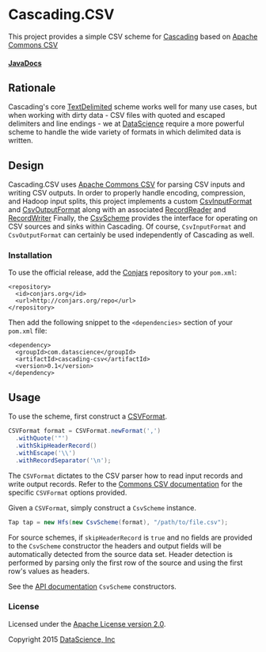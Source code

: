 # Cascading.CSV
This project provides a simple CSV scheme for [Cascading](http://cascading.org) based on [Apache Commons CSV](https://commons.apache.org/proper/commons-csv/)

#### [JavaDocs](http://datascienceinc.github.io/cascading.csv/java/0.2-SNAPSHOT)

## Rationale

Cascading's core [TextDelimited](http://docs.cascading.org/cascading/2.0/javadoc/cascading/scheme/hadoop/TextDelimited.html)
scheme works well for many use cases, but when working with dirty data - CSV files with quoted and escaped delimiters and
line endings - we at [DataScience](http://datascience.com) require a more powerful scheme to handle the wide variety of
formats in which delimited data is written.

## Design

Cascading.CSV uses [Apache Commons CSV](https://commons.apache.org/proper/commons-csv/) for parsing CSV inputs and writing
CSV outputs. In order to properly handle encoding, compression, and Hadoop input splits, this project implements a custom
[CsvInputFormat](http://datascienceinc.github.io/cascading.csv/java/0.2-SNAPSHOT)
and [CsvOutputFormat](http://datascienceinc.github.io/cascading.csv/java/0.2-SNAPSHOT)
along with an associated [RecordReader](http://datascienceinc.github.io/cascading.csv/java/0.2-SNAPSHOT)
and [RecordWriter](http://datascienceinc.github.io/cascading.csv/java/0.2-SNAPSHOT)
Finally, the [CsvScheme](http://datascienceinc.github.io/cascading.csv/java/0.2-SNAPSHOT)
provides the interface for operating on CSV sources and sinks within Cascading. Of course, `CsvInputFormat` and
`CsvOutputFormat` can certainly be used independently of Cascading as well.

### Installation

To use the official release, add the [Conjars](http://conjars.org/) repository to your `pom.xml`:

```
<repository>
  <id>conjars.org</id>
  <url>http://conjars.org/repo</url>
</repository>
```

Then add the following snippet to the `<dependencies>` section of your `pom.xml` file:

```
<dependency>
  <groupId>com.datascience</groupId>
  <artifactId>cascading-csv</artifactId>
  <version>0.1</version>
</dependency>
```

## Usage

To use the scheme, first construct a [CSVFormat](https://commons.apache.org/proper/commons-csv/apidocs/org/apache/commons/csv/CSVFormat.html).

```java
CSVFormat format = CSVFormat.newFormat(',')
  .withQuote('"')
  .withSkipHeaderRecord()
  .withEscape('\\')
  .withRecordSeparator('\n');
```

The `CSVFormat` dictates to the CSV parser how to read input records and write output records. Refer to the
[Commons CSV documentation](https://commons.apache.org/proper/commons-csv/archives/1.1/apidocs/index.html) for the specific
`CSVFormat` options provided.

Given a `CSVFormat`, simply construct a `CsvScheme` instance.

```java
Tap tap = new Hfs(new CsvScheme(format), "/path/to/file.csv");
```

For source schemes, if `skipHeaderRecord` is `true` and no fields are provided to the `CsvScheme` constructor the headers
and output fields will be automatically detected from the source data set. Header detection is performed by parsing only
the first row of the source and using the first row's values as headers.

See the [API documentation](http://datascienceinc.github.io/cascading.csv/java/0.2-SNAPSHOT)
`CsvScheme` constructors.

### License
Licensed under the [Apache License version 2.0](http://www.apache.org/licenses/LICENSE-2.0).

Copyright 2015 [DataScience, Inc](http://datascience.com)

